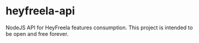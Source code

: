 # heyfreela-api

NodeJS API for HeyFreela features consumption. This project is intended to be open and free forever.
